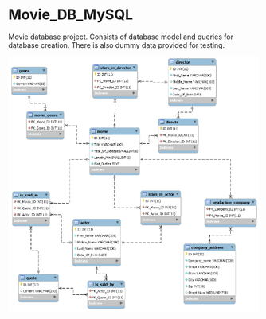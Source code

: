 # Movie_DB_MySQL

Movie database project. Consists of database model and queries for database creation.
There is also dummy data provided for testing.

![alt text](https://github.com/sekapictures/Movie_DB_MySQL/blob/main/Movie_DB_model.png?raw=true)
